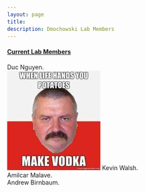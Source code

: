 ```yaml
---
layout: page
title: 
description: Dmochowski Lab Members
---
```




#### <u>Current Lab Members</u>
Duc Nguyen.   
![The San Juan Mountains are beautiful!](/assets/wodka.jpeg "San Juan Mountains")
Kevin Walsh.      
Amilcar Malave.     
Andrew Birnbaum.    



<!-- Note: this is how to write a comment in HTML. Everything in here won't show up on your webpage.-->

<!--
To increase the size of the title, use fewer # in front of the paper title.
To decrease the size of the title, use more #. 
To remove the italics, remove the * before and after the description
To remove the underline from the title, remove the <u> tags (<u> and </u>)
-->
